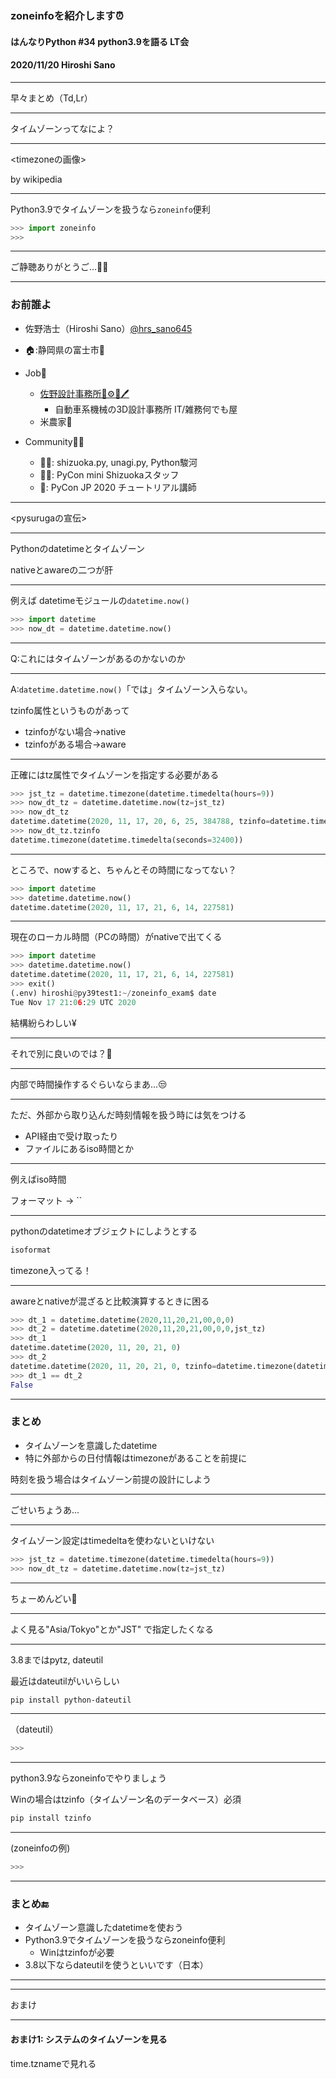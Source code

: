 ### zoneinfoを紹介します⏰

#### はんなりPython #34 python3.9を語る LT会

#### 2020/11/20 Hiroshi Sano

---

早々まとめ（Td,Lr）

---

タイムゾーンってなによ？

---


<timezoneの画像>

by wikipedia



---

Python3.9でタイムゾーンを扱うなら`zoneinfo`便利

```python
>>> import zoneinfo
>>>


```


---

ご静聴ありがとうご…🙇‍♂️

---

### お前誰よ

- 佐野浩士（Hiroshi Sano）[@hrs_sano645](https://twitter.com/hrs_sano645)
- 🏠:静岡県の富士市🗻

- Job💼
  - [佐野設計事務所🚗⚙️📏🖊️](https://sano-design.info) 
    - 自動車系機械の3D設計事務所 IT/雑務何でも屋
  - 米農家🌾
- Community🧑‍💻
  - 🗻🐍: shizuoka.py, unagi.py, Python駿河
  - 🗻🐍: PyCon mini Shizuokaスタッフ
  - 🐍: PyCon JP 2020 チュートリアル講師

---

<pysurugaの宣伝>
  
---

Pythonのdatetimeとタイムゾーン

nativeとawareの二つが肝

---

例えば datetimeモジュールの`datetime.now()`

```python
>>> import datetime
>>> now_dt = datetime.datetime.now()
```

---

Q:これにはタイムゾーンがあるのかないのか

---

A:`datetime.datetime.now()`「では」タイムゾーン入らない。

tzinfo属性というものがあって

- tzinfoがない場合->native
- tzinfoがある場合->aware

---

正確にはtz属性でタイムゾーンを指定する必要がある
```python
>>> jst_tz = datetime.timezone(datetime.timedelta(hours=9))
>>> now_dt_tz = datetime.datetime.now(tz=jst_tz)
>>> now_dt_tz
datetime.datetime(2020, 11, 17, 20, 6, 25, 384788, tzinfo=datetime.timezone(datetime.timedelta(seconds=32400)))
>>> now_dt_tz.tzinfo
datetime.timezone(datetime.timedelta(seconds=32400))
```

---

ところで、nowすると、ちゃんとその時間になってない？

```python
>>> import datetime
>>> datetime.datetime.now()
datetime.datetime(2020, 11, 17, 21, 6, 14, 227581)
```

---

現在のローカル時間（PCの時間）がnativeで出てくる

```python
>>> import datetime
>>> datetime.datetime.now()
datetime.datetime(2020, 11, 17, 21, 6, 14, 227581)
>>> exit()
(.env) hiroshi@py39test1:~/zoneinfo_exam$ date
Tue Nov 17 21:06:29 UTC 2020
```

結構紛らわしい¥

---

それで別に良いのでは？🤔

---

内部で時間操作するぐらいならまあ…😒

---

ただ、外部から取り込んだ時刻情報を扱う時には気をつける

- API経由で受け取ったり
- ファイルにあるiso時間とか

---

例えばiso時間

フォーマット -> ``

---

pythonのdatetimeオブジェクトにしようとする

```python
isoformat
```

timezone入ってる！

---

awareとnativeが混ざると比較演算するときに困る

```python
>>> dt_1 = datetime.datetime(2020,11,20,21,00,0,0)
>>> dt_2 = datetime.datetime(2020,11,20,21,00,0,0,jst_tz)
>>> dt_1
datetime.datetime(2020, 11, 20, 21, 0)
>>> dt_2
datetime.datetime(2020, 11, 20, 21, 0, tzinfo=datetime.timezone(datetime.timedelta(seconds=32400)))
>>> dt_1 == dt_2
False
```

---

### まとめ

- タイムゾーンを意識したdatetime
- 特に外部からの日付情報はtimezoneがあることを前提に

時刻を扱う場合はタイムゾーン前提の設計にしよう

---

ごせいちょうあ...

---

タイムゾーン設定はtimedeltaを使わないといけない

```python
>>> jst_tz = datetime.timezone(datetime.timedelta(hours=9))
>>> now_dt_tz = datetime.datetime.now(tz=jst_tz)
```

---

ちょーめんどい🥺

---

よく見る"Asia/Tokyo"とか"JST" で指定したくなる

---

3.8まではpytz, dateutil

最近はdateutilがいいらしい

```bash
pip install python-dateutil
```

---

（dateutil）

```python
>>> 
```

---

python3.9ならzoneinfoでやりましょう

Winの場合はtzinfo（タイムゾーン名のデータベース）必須

```bash
pip install tzinfo
```
---

(zoneinfoの例)

```python
>>> 
```

---

### まとめ🔚

- タイムゾーン意識したdatetimeを使おう
- Python3.9でタイムゾーンを扱うならzoneinfo便利
  - Winはtzinfoが必要
- 3.8以下ならdateutilを使うといいです（日本）

---

---

おまけ

---

#### おまけ1: システムのタイムゾーンを見る

time.tznameで見れる

